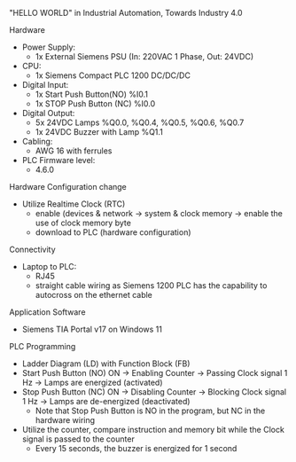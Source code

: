 "HELLO WORLD" in Industrial Automation, Towards Industry 4.0

Hardware
- Power Supply: 
  * 1x External Siemens PSU (In: 220VAC 1 Phase, Out: 24VDC)
- CPU:
  * 1x Siemens Compact PLC 1200 DC/DC/DC
- Digital Input: 
  * 1x Start Push Button(NO) %I0.1
  * 1x STOP Push Button (NC) %I0.0
- Digital Output:
  * 5x 24VDC Lamps %Q0.0, %Q0.4, %Q0.5, %Q0.6, %Q0.7
  * 1x 24VDC Buzzer with Lamp %Q1.1
- Cabling:
  * AWG 16 with ferrules
- PLC Firmware level:
  * 4.6.0

Hardware Configuration change
- Utilize Realtime Clock (RTC)
  * enable (devices & network -> system & clock memory -> enable the use of clock memory byte
  * download to PLC (hardware configuration)

Connectivity
- Laptop to PLC:
  * RJ45
  * straight cable wiring as Siemens 1200 PLC has the capability to autocross on the ethernet cable

Application Software
- Siemens TIA Portal v17 on Windows 11

PLC Programming
- Ladder Diagram (LD) with Function Block (FB)
- Start Push Button (NO) ON -> Enabling Counter -> Passing Clock signal 1 Hz -> Lamps are energized (activated)
- Stop Push Button (NC) ON -> Disabling Counter -> Blocking Clock signal 1 Hz -> Lamps are de-energized (deactivated)
  * Note that Stop Push Button is NO in the program, but NC in the hardware wiring
- Utilize the counter, compare instruction and memory bit while the Clock signal is passed to the counter
  * Every 15 seconds, the buzzer is energized for 1 second




